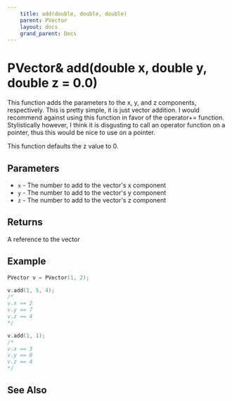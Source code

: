 ```yaml
---
    title: add(double, double, double)
    parent: PVector
    layout: docs
    grand_parent: Docs
---
```


# PVector& add(double x, double y, double z = 0.0)

This function adds the parameters to the x, y, and z components, respectively. This is pretty simple, it is just vector addition. I would recommend against using this function in favor of the operator+= function. Stylistically however, I think it is disgusting to call an operator function on a pointer, thus this would be nice to use on a pointer.

This function defaults the z value to 0.

## Parameters

- `x` - The number to add to the vector's x component
- `y` - The number to add to the vector's y component
- `z` - The number to add to the vector's z component

## Returns

A reference to the vector

## Example

```cpp
PVector v = PVector(1, 2);

v.add(1, 5, 4);
/*
v.x == 2
v.y == 7
v.z == 4
*/

v.add(1, 1);
/*
v.x == 3
v.y == 8
v.z == 4
*/
```

## See Also
